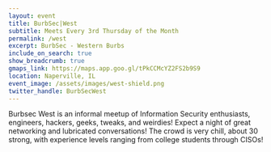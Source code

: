 ```yaml
---
layout: event
title: BurbSec|West
subtitle: Meets Every 3rd Thursday of the Month
permalink: /west
excerpt: BurbSec - Western Burbs
include_on_search: true
show_breadcrumb: true
gmaps_link: https://maps.app.goo.gl/tPkCCMcYZ2FS2b9S9
location: Naperville, IL
event_image: /assets/images/west-shield.png
twitter_handle: BurbSecWest
---
```


Burbsec West is an informal meetup of Information Security enthusiasts,
engineers, hackers, geeks, tweaks, and weirdies! Expect a night of great
networking and lubricated conversations! The crowd is very chill, about 30
strong, with experience levels ranging from college students through CISOs!

